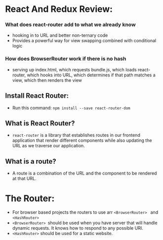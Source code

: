 # React And Redux Review:

### What does react-router add to what we already know 
  - hooking in to URL and better non-ternary code
  - Provides a powerful way for view swapping combined with conditional logic

### How does BrowserRouter work if there is no hash 
  - serving up index.html, which requests bundle.js, which loads react-router, which hooks into URL, which determines if that path matches a view, which then renders the view

## Install React Router: 
  - Run this command: `npm install --save react-router-dom`

## What is React Router?
  - `react-router` is a library that establishes routes in our frontend application that render different components while also updating the URL as we traverse our  application.

## What is a route? 
  - A route is a combination of the URL and the component to be rendered at that URL. 

# The Router: 
  - For browser based projects the routers to use arr `<BrowserRouter> ` and `<HashRouter>`
  - `<BrowserRouter> `should be used when you have server that will handle dynamic requests. It knows how to respond to any possible URI. 
  - `<HashRouter>` should be used for a static website.